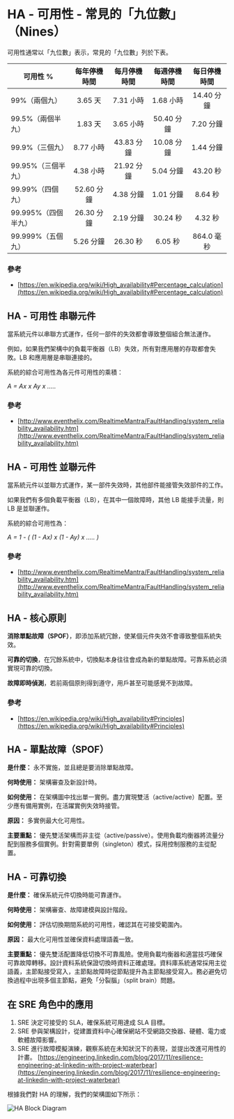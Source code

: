 # HA - 可用性 - 常見的「九位數」（Nines）
可用性通常以「九位數」表示，常見的「九位數」列於下表。

| 可用性 %                     | 每年停機時間      | 每月停機時間        | 每週停機時間      | 每日停機時間     |
|-----------------------------|:-----------------:|:-------------------:|:-----------------:|:----------------:|
| 99%（兩個九）               |  3.65 天         |    7.31 小時        |  1.68 小時       |  14.40 分鐘      | 
| 99.5%（兩個半九）           |  1.83 天         |    3.65 小時        | 50.40 分鐘       |   7.20 分鐘      |
| 99.9%（三個九）             |  8.77 小時       |   43.83 分鐘        | 10.08 分鐘       |   1.44 分鐘      |
| 99.95%（三個半九）          |  4.38 小時       |   21.92 分鐘        |  5.04 分鐘       |  43.20 秒        |
| 99.99%（四個九）            | 52.60 分鐘       |    4.38 分鐘        |  1.01 分鐘       |   8.64 秒        |
| 99.995%（四個半九）         | 26.30 分鐘       |    2.19 分鐘        | 30.24 秒         |   4.32 秒        |
| 99.999%（五個九）           |  5.26 分鐘       |   26.30 秒          |  6.05 秒         |  864.0 毫秒      |

### 參考
- [https://en.wikipedia.org/wiki/High_availability#Percentage_calculation](https://en.wikipedia.org/wiki/High_availability#Percentage_calculation)

## HA - 可用性 串聯元件

當系統元件以串聯方式運作，任何一部件的失效都會導致整個組合無法運作。

例如，如果我們架構中的負載平衡器（LB）失效，所有對應用層的存取都會失敗。LB 和應用層是串聯連接的。

系統的綜合可用性為各元件可用性的乘積：

*A = Ax x Ay x …..*

### 參考
- [http://www.eventhelix.com/RealtimeMantra/FaultHandling/system_reliability_availability.htm](http://www.eventhelix.com/RealtimeMantra/FaultHandling/system_reliability_availability.htm)

## HA - 可用性 並聯元件

當系統元件以並聯方式運作，某一部件失效時，其他部件能接管失效部件的工作。

如果我們有多個負載平衡器（LB），在其中一個故障時，其他 LB 能接手流量，則 LB 是並聯運作。

系統的綜合可用性為：

*A = 1 - ( (1 - Ax) x (1 - Ay) x ….. )*

### 參考
- [http://www.eventhelix.com/RealtimeMantra/FaultHandling/system_reliability_availability.htm](http://www.eventhelix.com/RealtimeMantra/FaultHandling/system_reliability_availability.htm)

## HA - 核心原則

**消除單點故障（SPOF）**，即添加系統冗餘，使某個元件失效不會導致整個系統失效。

**可靠的切換**，在冗餘系統中，切換點本身往往會成為新的單點故障。可靠系統必須實現可靠的切換。

**故障即時偵測**，若前兩個原則得到遵守，用戶甚至可能感覺不到故障。

### 參考
- [https://en.wikipedia.org/wiki/High_availability#Principles](https://en.wikipedia.org/wiki/High_availability#Principles)

## HA - 單點故障（SPOF）

**是什麼：** 永不實施，並且總是要消除單點故障。

**何時使用：** 架構審查及新設計時。

**如何使用：** 在架構圖中找出單一實例。盡力實現雙活（active/active）配置。至少應有備用實例，在活躍實例失效時接管。

**原因：** 多實例最大化可用性。

**主要重點：** 優先雙活架構而非主從（active/passive）。使用負載均衡器將流量分配到服務多個實例。針對需要單例（singleton）模式，採用控制服務的主從配置。

## HA - 可靠切換

**是什麼：** 確保系統元件切換時能可靠運作。

**何時使用：** 架構審查、故障建模與設計階段。

**如何使用：** 評估切換期間系統的可用性，確認其在可接受範圍內。

**原因：** 最大化可用性並確保資料處理語義一致。

**主要重點：** 優先雙活配置降低切換不可靠風險。使用負載均衡器和適當技巧確保可靠故障轉移。設計資料系統保證切換時資料正確處理。資料庫系統通常採用主從語義，主節點接受寫入，主節點故障時從節點提升為主節點接受寫入。務必避免切換過程中出現多個主節點，避免「分裂腦」（split brain）問題。

## 在 SRE 角色中的應用

1. SRE 決定可接受的 SLA，確保系統可用達成 SLA 目標。
2. SRE 參與架構設計，從建置資料中心確保網站不受網路交換器、硬體、電力或軟體故障影響。
3. SRE 進行故障模擬演練，觀察系統在未知狀況下的表現，並提出改進可用性的計畫。
[https://engineering.linkedin.com/blog/2017/11/resilience-engineering-at-linkedin-with-project-waterbear](https://engineering.linkedin.com/blog/2017/11/resilience-engineering-at-linkedin-with-project-waterbear)


根據我們對 HA 的理解，我們的架構圖如下所示：

![HA Block Diagram](images/availability.jpg)
